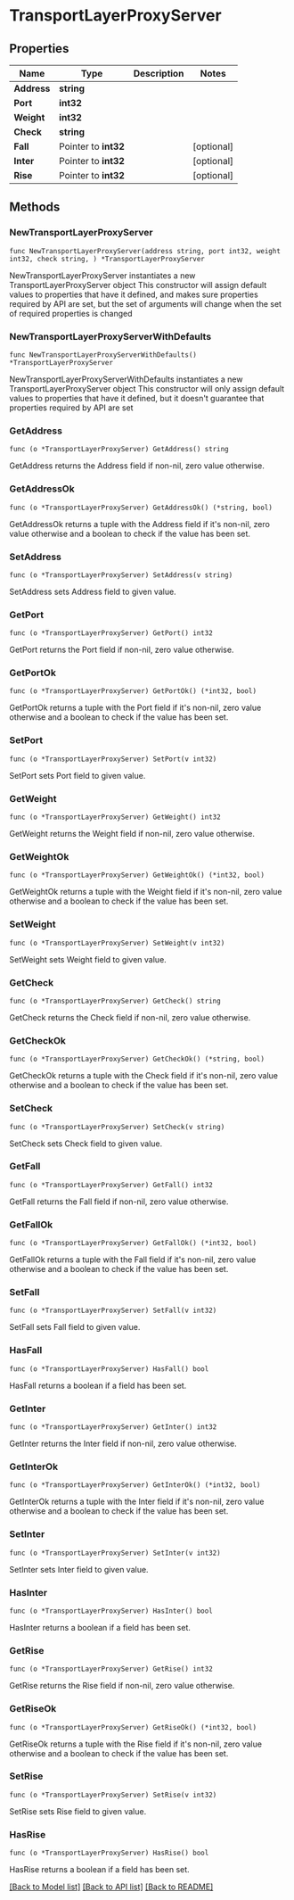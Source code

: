 # TransportLayerProxyServer

## Properties

Name | Type | Description | Notes
------------ | ------------- | ------------- | -------------
**Address** | **string** |  | 
**Port** | **int32** |  | 
**Weight** | **int32** |  | 
**Check** | **string** |  | 
**Fall** | Pointer to **int32** |  | [optional] 
**Inter** | Pointer to **int32** |  | [optional] 
**Rise** | Pointer to **int32** |  | [optional] 

## Methods

### NewTransportLayerProxyServer

`func NewTransportLayerProxyServer(address string, port int32, weight int32, check string, ) *TransportLayerProxyServer`

NewTransportLayerProxyServer instantiates a new TransportLayerProxyServer object
This constructor will assign default values to properties that have it defined,
and makes sure properties required by API are set, but the set of arguments
will change when the set of required properties is changed

### NewTransportLayerProxyServerWithDefaults

`func NewTransportLayerProxyServerWithDefaults() *TransportLayerProxyServer`

NewTransportLayerProxyServerWithDefaults instantiates a new TransportLayerProxyServer object
This constructor will only assign default values to properties that have it defined,
but it doesn't guarantee that properties required by API are set

### GetAddress

`func (o *TransportLayerProxyServer) GetAddress() string`

GetAddress returns the Address field if non-nil, zero value otherwise.

### GetAddressOk

`func (o *TransportLayerProxyServer) GetAddressOk() (*string, bool)`

GetAddressOk returns a tuple with the Address field if it's non-nil, zero value otherwise
and a boolean to check if the value has been set.

### SetAddress

`func (o *TransportLayerProxyServer) SetAddress(v string)`

SetAddress sets Address field to given value.


### GetPort

`func (o *TransportLayerProxyServer) GetPort() int32`

GetPort returns the Port field if non-nil, zero value otherwise.

### GetPortOk

`func (o *TransportLayerProxyServer) GetPortOk() (*int32, bool)`

GetPortOk returns a tuple with the Port field if it's non-nil, zero value otherwise
and a boolean to check if the value has been set.

### SetPort

`func (o *TransportLayerProxyServer) SetPort(v int32)`

SetPort sets Port field to given value.


### GetWeight

`func (o *TransportLayerProxyServer) GetWeight() int32`

GetWeight returns the Weight field if non-nil, zero value otherwise.

### GetWeightOk

`func (o *TransportLayerProxyServer) GetWeightOk() (*int32, bool)`

GetWeightOk returns a tuple with the Weight field if it's non-nil, zero value otherwise
and a boolean to check if the value has been set.

### SetWeight

`func (o *TransportLayerProxyServer) SetWeight(v int32)`

SetWeight sets Weight field to given value.


### GetCheck

`func (o *TransportLayerProxyServer) GetCheck() string`

GetCheck returns the Check field if non-nil, zero value otherwise.

### GetCheckOk

`func (o *TransportLayerProxyServer) GetCheckOk() (*string, bool)`

GetCheckOk returns a tuple with the Check field if it's non-nil, zero value otherwise
and a boolean to check if the value has been set.

### SetCheck

`func (o *TransportLayerProxyServer) SetCheck(v string)`

SetCheck sets Check field to given value.


### GetFall

`func (o *TransportLayerProxyServer) GetFall() int32`

GetFall returns the Fall field if non-nil, zero value otherwise.

### GetFallOk

`func (o *TransportLayerProxyServer) GetFallOk() (*int32, bool)`

GetFallOk returns a tuple with the Fall field if it's non-nil, zero value otherwise
and a boolean to check if the value has been set.

### SetFall

`func (o *TransportLayerProxyServer) SetFall(v int32)`

SetFall sets Fall field to given value.

### HasFall

`func (o *TransportLayerProxyServer) HasFall() bool`

HasFall returns a boolean if a field has been set.

### GetInter

`func (o *TransportLayerProxyServer) GetInter() int32`

GetInter returns the Inter field if non-nil, zero value otherwise.

### GetInterOk

`func (o *TransportLayerProxyServer) GetInterOk() (*int32, bool)`

GetInterOk returns a tuple with the Inter field if it's non-nil, zero value otherwise
and a boolean to check if the value has been set.

### SetInter

`func (o *TransportLayerProxyServer) SetInter(v int32)`

SetInter sets Inter field to given value.

### HasInter

`func (o *TransportLayerProxyServer) HasInter() bool`

HasInter returns a boolean if a field has been set.

### GetRise

`func (o *TransportLayerProxyServer) GetRise() int32`

GetRise returns the Rise field if non-nil, zero value otherwise.

### GetRiseOk

`func (o *TransportLayerProxyServer) GetRiseOk() (*int32, bool)`

GetRiseOk returns a tuple with the Rise field if it's non-nil, zero value otherwise
and a boolean to check if the value has been set.

### SetRise

`func (o *TransportLayerProxyServer) SetRise(v int32)`

SetRise sets Rise field to given value.

### HasRise

`func (o *TransportLayerProxyServer) HasRise() bool`

HasRise returns a boolean if a field has been set.


[[Back to Model list]](../README.md#documentation-for-models) [[Back to API list]](../README.md#documentation-for-api-endpoints) [[Back to README]](../README.md)


